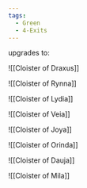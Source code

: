 ```yaml
---
tags:
  - Green
  - 4-Exits
---
```


upgrades to:

![[Cloister of Draxus]]

![[Cloister of Rynna]]

![[Cloister of Lydia]]

![[Cloister of Veia]] 

![[Cloister of Joya]]

![[Cloister of Orinda]]

![[Cloister of Dauja]]

![[Cloister of Mila]]
